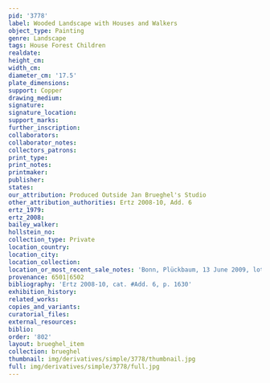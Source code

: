 ```yaml
---
pid: '3778'
label: Wooded Landscape with Houses and Walkers
object_type: Painting
genre: Landscape
tags: House Forest Children
realdate: 
height_cm: 
width_cm: 
diameter_cm: '17.5'
plate_dimensions: 
support: Copper
drawing_medium: 
signature: 
signature_location: 
support_marks: 
further_inscription: 
collaborators: 
collaborator_notes: 
collectors_patrons: 
print_type: 
print_notes: 
printmaker: 
publisher: 
states: 
our_attribution: Produced Outside Jan Brueghel's Studio
other_attribution_authorities: Ertz 2008-10, Add. 6
ertz_1979: 
ertz_2008: 
bailey_walker: 
hollstein_no: 
collection_type: Private
location_country: 
location_city: 
location_collection: 
location_or_most_recent_sale_notes: 'Bonn, Plückbaum, 13 June 2009, lot #1441'
provenance: 6501|6502
bibliography: 'Ertz 2008-10, cat. #Add. 6, p. 1630'
exhibition_history: 
related_works: 
copies_and_variants: 
curatorial_files: 
external_resources: 
biblio: 
order: '802'
layout: brueghel_item
collection: brueghel
thumbnail: img/derivatives/simple/3778/thumbnail.jpg
full: img/derivatives/simple/3778/full.jpg
---
```

